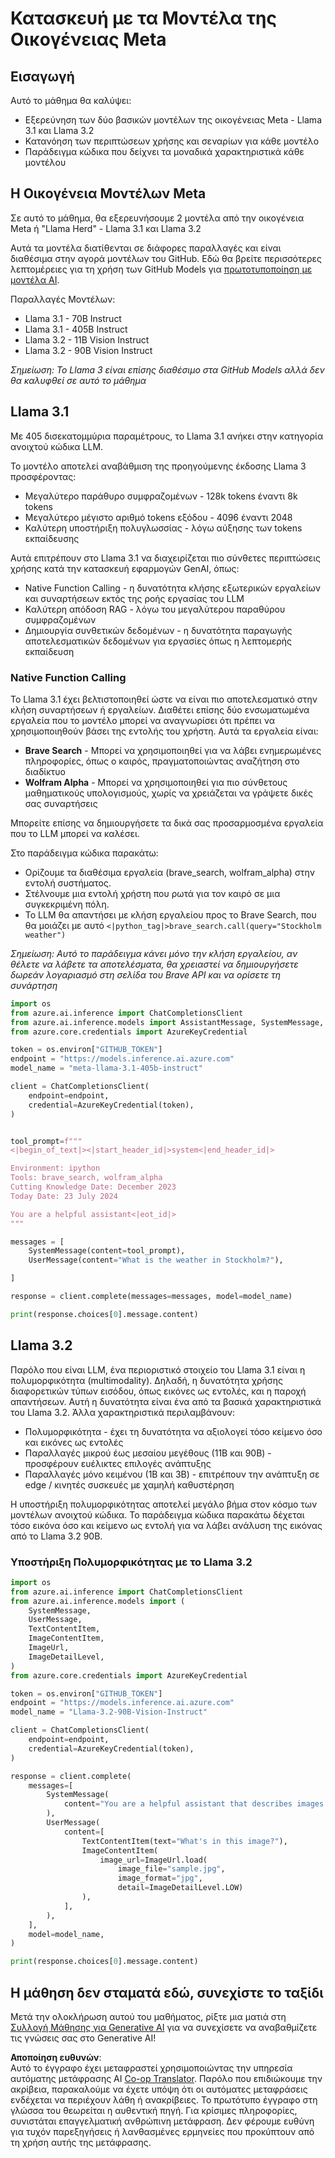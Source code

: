 <!--
CO_OP_TRANSLATOR_METADATA:
{
  "original_hash": "4c2a0b0c738b649ef049fb99a23be661",
  "translation_date": "2025-07-09T19:10:01+00:00",
  "source_file": "21-meta/README.md",
  "language_code": "el"
}
-->
# Κατασκευή με τα Μοντέλα της Οικογένειας Meta

## Εισαγωγή

Αυτό το μάθημα θα καλύψει:

- Εξερεύνηση των δύο βασικών μοντέλων της οικογένειας Meta - Llama 3.1 και Llama 3.2  
- Κατανόηση των περιπτώσεων χρήσης και σεναρίων για κάθε μοντέλο  
- Παράδειγμα κώδικα που δείχνει τα μοναδικά χαρακτηριστικά κάθε μοντέλου  

## Η Οικογένεια Μοντέλων Meta

Σε αυτό το μάθημα, θα εξερευνήσουμε 2 μοντέλα από την οικογένεια Meta ή "Llama Herd" - Llama 3.1 και Llama 3.2

Αυτά τα μοντέλα διατίθενται σε διάφορες παραλλαγές και είναι διαθέσιμα στην αγορά μοντέλων του GitHub. Εδώ θα βρείτε περισσότερες λεπτομέρειες για τη χρήση των GitHub Models για [πρωτοτυποποίηση με μοντέλα AI](https://docs.github.com/en/github-models/prototyping-with-ai-models?WT.mc_id=academic-105485-koreyst).

Παραλλαγές Μοντέλων:  
- Llama 3.1 - 70B Instruct  
- Llama 3.1 - 405B Instruct  
- Llama 3.2 - 11B Vision Instruct  
- Llama 3.2 - 90B Vision Instruct  

*Σημείωση: Το Llama 3 είναι επίσης διαθέσιμο στα GitHub Models αλλά δεν θα καλυφθεί σε αυτό το μάθημα*

## Llama 3.1

Με 405 δισεκατομμύρια παραμέτρους, το Llama 3.1 ανήκει στην κατηγορία ανοιχτού κώδικα LLM.

Το μοντέλο αποτελεί αναβάθμιση της προηγούμενης έκδοσης Llama 3 προσφέροντας:

- Μεγαλύτερο παράθυρο συμφραζομένων - 128k tokens έναντι 8k tokens  
- Μεγαλύτερο μέγιστο αριθμό tokens εξόδου - 4096 έναντι 2048  
- Καλύτερη υποστήριξη πολυγλωσσίας - λόγω αύξησης των tokens εκπαίδευσης  

Αυτά επιτρέπουν στο Llama 3.1 να διαχειρίζεται πιο σύνθετες περιπτώσεις χρήσης κατά την κατασκευή εφαρμογών GenAI, όπως:  
- Native Function Calling - η δυνατότητα κλήσης εξωτερικών εργαλείων και συναρτήσεων εκτός της ροής εργασίας του LLM  
- Καλύτερη απόδοση RAG - λόγω του μεγαλύτερου παραθύρου συμφραζομένων  
- Δημιουργία συνθετικών δεδομένων - η δυνατότητα παραγωγής αποτελεσματικών δεδομένων για εργασίες όπως η λεπτομερής εκπαίδευση  

### Native Function Calling

Το Llama 3.1 έχει βελτιστοποιηθεί ώστε να είναι πιο αποτελεσματικό στην κλήση συναρτήσεων ή εργαλείων. Διαθέτει επίσης δύο ενσωματωμένα εργαλεία που το μοντέλο μπορεί να αναγνωρίσει ότι πρέπει να χρησιμοποιηθούν βάσει της εντολής του χρήστη. Αυτά τα εργαλεία είναι:

- **Brave Search** - Μπορεί να χρησιμοποιηθεί για να λάβει ενημερωμένες πληροφορίες, όπως ο καιρός, πραγματοποιώντας αναζήτηση στο διαδίκτυο  
- **Wolfram Alpha** - Μπορεί να χρησιμοποιηθεί για πιο σύνθετους μαθηματικούς υπολογισμούς, χωρίς να χρειάζεται να γράψετε δικές σας συναρτήσεις  

Μπορείτε επίσης να δημιουργήσετε τα δικά σας προσαρμοσμένα εργαλεία που το LLM μπορεί να καλέσει.

Στο παράδειγμα κώδικα παρακάτω:

- Ορίζουμε τα διαθέσιμα εργαλεία (brave_search, wolfram_alpha) στην εντολή συστήματος.  
- Στέλνουμε μια εντολή χρήστη που ρωτά για τον καιρό σε μια συγκεκριμένη πόλη.  
- Το LLM θα απαντήσει με κλήση εργαλείου προς το Brave Search, που θα μοιάζει με αυτό `<|python_tag|>brave_search.call(query="Stockholm weather")`  

*Σημείωση: Αυτό το παράδειγμα κάνει μόνο την κλήση εργαλείου, αν θέλετε να λάβετε τα αποτελέσματα, θα χρειαστεί να δημιουργήσετε δωρεάν λογαριασμό στη σελίδα του Brave API και να ορίσετε τη συνάρτηση*  

```python 
import os
from azure.ai.inference import ChatCompletionsClient
from azure.ai.inference.models import AssistantMessage, SystemMessage, UserMessage
from azure.core.credentials import AzureKeyCredential

token = os.environ["GITHUB_TOKEN"]
endpoint = "https://models.inference.ai.azure.com"
model_name = "meta-llama-3.1-405b-instruct"

client = ChatCompletionsClient(
    endpoint=endpoint,
    credential=AzureKeyCredential(token),
)


tool_prompt=f"""
<|begin_of_text|><|start_header_id|>system<|end_header_id|>

Environment: ipython
Tools: brave_search, wolfram_alpha
Cutting Knowledge Date: December 2023
Today Date: 23 July 2024

You are a helpful assistant<|eot_id|>
"""

messages = [
    SystemMessage(content=tool_prompt),
    UserMessage(content="What is the weather in Stockholm?"),

]

response = client.complete(messages=messages, model=model_name)

print(response.choices[0].message.content)
```

## Llama 3.2

Παρόλο που είναι LLM, ένα περιοριστικό στοιχείο του Llama 3.1 είναι η πολυμορφικότητα (multimodality). Δηλαδή, η δυνατότητα χρήσης διαφορετικών τύπων εισόδου, όπως εικόνες ως εντολές, και η παροχή απαντήσεων. Αυτή η δυνατότητα είναι ένα από τα βασικά χαρακτηριστικά του Llama 3.2. Άλλα χαρακτηριστικά περιλαμβάνουν:

- Πολυμορφικότητα - έχει τη δυνατότητα να αξιολογεί τόσο κείμενο όσο και εικόνες ως εντολές  
- Παραλλαγές μικρού έως μεσαίου μεγέθους (11B και 90B) - προσφέρουν ευέλικτες επιλογές ανάπτυξης  
- Παραλλαγές μόνο κειμένου (1B και 3B) - επιτρέπουν την ανάπτυξη σε edge / κινητές συσκευές με χαμηλή καθυστέρηση  

Η υποστήριξη πολυμορφικότητας αποτελεί μεγάλο βήμα στον κόσμο των μοντέλων ανοιχτού κώδικα. Το παράδειγμα κώδικα παρακάτω δέχεται τόσο εικόνα όσο και κείμενο ως εντολή για να λάβει ανάλυση της εικόνας από το Llama 3.2 90B.

### Υποστήριξη Πολυμορφικότητας με το Llama 3.2

```python 
import os
from azure.ai.inference import ChatCompletionsClient
from azure.ai.inference.models import (
    SystemMessage,
    UserMessage,
    TextContentItem,
    ImageContentItem,
    ImageUrl,
    ImageDetailLevel,
)
from azure.core.credentials import AzureKeyCredential

token = os.environ["GITHUB_TOKEN"]
endpoint = "https://models.inference.ai.azure.com"
model_name = "Llama-3.2-90B-Vision-Instruct"

client = ChatCompletionsClient(
    endpoint=endpoint,
    credential=AzureKeyCredential(token),
)

response = client.complete(
    messages=[
        SystemMessage(
            content="You are a helpful assistant that describes images in details."
        ),
        UserMessage(
            content=[
                TextContentItem(text="What's in this image?"),
                ImageContentItem(
                    image_url=ImageUrl.load(
                        image_file="sample.jpg",
                        image_format="jpg",
                        detail=ImageDetailLevel.LOW)
                ),
            ],
        ),
    ],
    model=model_name,
)

print(response.choices[0].message.content)
```

## Η μάθηση δεν σταματά εδώ, συνεχίστε το ταξίδι

Μετά την ολοκλήρωση αυτού του μαθήματος, ρίξτε μια ματιά στη [Συλλογή Μάθησης για Generative AI](https://aka.ms/genai-collection?WT.mc_id=academic-105485-koreyst) για να συνεχίσετε να αναβαθμίζετε τις γνώσεις σας στο Generative AI!

**Αποποίηση ευθυνών**:  
Αυτό το έγγραφο έχει μεταφραστεί χρησιμοποιώντας την υπηρεσία αυτόματης μετάφρασης AI [Co-op Translator](https://github.com/Azure/co-op-translator). Παρόλο που επιδιώκουμε την ακρίβεια, παρακαλούμε να έχετε υπόψη ότι οι αυτόματες μεταφράσεις ενδέχεται να περιέχουν λάθη ή ανακρίβειες. Το πρωτότυπο έγγραφο στη γλώσσα του θεωρείται η αυθεντική πηγή. Για κρίσιμες πληροφορίες, συνιστάται επαγγελματική ανθρώπινη μετάφραση. Δεν φέρουμε ευθύνη για τυχόν παρεξηγήσεις ή λανθασμένες ερμηνείες που προκύπτουν από τη χρήση αυτής της μετάφρασης.